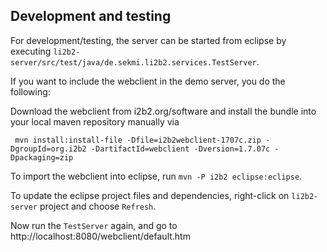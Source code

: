 

Development and testing
-----------------------
For development/testing, the server can be started from eclipse
by executing `li2b2-server/src/test/java/de.sekmi.li2b2.services.TestServer`. 

If you want to include the webclient in the demo server,
you do the following:

Download the webclient from i2b2.org/software and install 
the bundle into your local maven repository manually via
```
 mvn install:install-file -Dfile=i2b2webclient-1707c.zip -DgroupId=org.i2b2 -DartifactId=webclient -Dversion=1.7.07c -Dpackaging=zip
```
To import the webclient into eclipse, run `mvn -P i2b2 eclipse:eclipse`.

To update the eclipse project files and dependencies, right-click on `li2b2-server` project
and choose `Refresh`.

Now run the `TestServer` again, and go to http://localhost:8080/webclient/default.htm